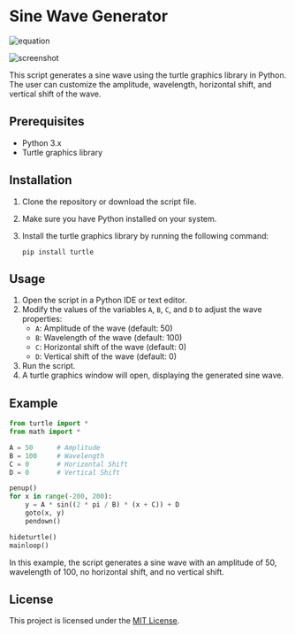 # Sine Wave Generator

![equation](https://github.com/RedisMadani/Sine-Wave/assets/136177376/1e103556-9bd2-4de8-8c7a-76088b95da00)

![screenshot](https://github.com/RedisMadani/Sine-Wave/assets/136177376/25fb99a7-1c62-46ac-84ff-9188c6ef39e1)

This script generates a sine wave using the turtle graphics library in Python. The user can customize the amplitude, wavelength, horizontal shift, and vertical shift of the wave.

## Prerequisites

- Python 3.x
- Turtle graphics library

## Installation

1. Clone the repository or download the script file.
2. Make sure you have Python installed on your system.
3. Install the turtle graphics library by running the following command:

   ```
   pip install turtle
   ```

## Usage

1. Open the script in a Python IDE or text editor.
2. Modify the values of the variables `A`, `B`, `C`, and `D` to adjust the wave properties:
   - `A`: Amplitude of the wave (default: 50)
   - `B`: Wavelength of the wave (default: 100)
   - `C`: Horizontal shift of the wave (default: 0)
   - `D`: Vertical shift of the wave (default: 0)
3. Run the script.
4. A turtle graphics window will open, displaying the generated sine wave.

## Example

```python
from turtle import *
from math import *

A = 50      # Amplitude
B = 100     # Wavelength
C = 0       # Horizontal Shift
D = 0       # Vertical Shift

penup()
for x in range(-200, 200):
    y = A * sin((2 * pi / B) * (x + C)) + D
    goto(x, y)
    pendown()

hideturtle()
mainloop()
```

In this example, the script generates a sine wave with an amplitude of 50, wavelength of 100, no horizontal shift, and no vertical shift.

## License

This project is licensed under the [MIT License](LICENSE).
